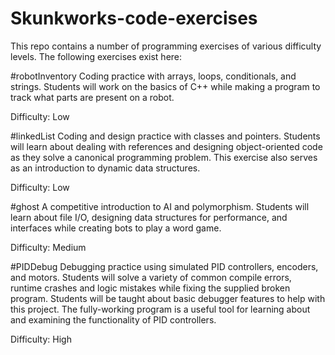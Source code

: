 # Skunkworks-code-exercises
This repo contains a number of programming exercises of various difficulty levels. The following exercises exist here:

#robotInventory
Coding practice with arrays, loops, conditionals, and strings. Students will work on the basics of C++ while making a program to track what parts are present on a robot.

Difficulty: Low

#linkedList
Coding and design practice with classes and pointers. Students will learn about dealing with references and designing object-oriented code as they solve a canonical programming problem. This exercise also serves as an introduction to dynamic data structures.

Difficulty: Low

#ghost
A competitive introduction to AI and polymorphism. Students will learn about file I/O, designing data structures for performance, and interfaces while creating bots to play a word game.

Difficulty: Medium

#PIDDebug
Debugging practice using simulated PID controllers, encoders, and motors. Students will solve a variety of common compile errors, runtime crashes and logic mistakes while fixing the supplied broken program. Students will be taught about basic debugger features to help with this project. The fully-working program is a useful tool for learning about and examining the functionality of PID controllers.

Difficulty: High
